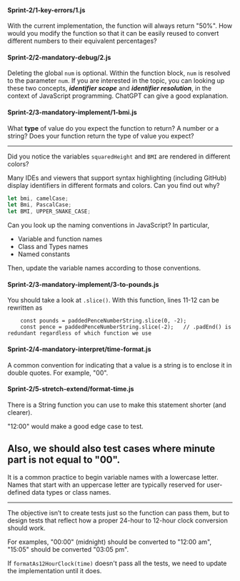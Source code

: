 #### Sprint-2/1-key-errors/1.js
With the current implementation, the function will always return "50%".
How would you modify the function so that it can be easily reused to convert different numbers to their equivalent percentages? 


#### Sprint-2/2-mandatory-debug/2.js
Deleting the global `num` is optional. Within the function block, `num` is resolved to the parameter `num`.
If you are interested in the topic, you can looking up these two concepts, ***identifier scope*** and ***identifier resolution***, in the context of JavaScript programming. ChatGPT can give a good explanation.

#### Sprint-2/3-mandatory-implement/1-bmi.js
What **type** of value do you expect the function to return? A number or a string?
Does your function return the type of value you expect?

---
Did you notice  the variables `squaredHeight` and `BMI` are rendered in different colors?

Many IDEs and viewers that support syntax highlighting (including GitHub) display identifiers in different formats and colors. Can you find out why?
```javascript
let bmi, camelCase;
let Bmi, PascalCase;
let BMI, UPPER_SNAKE_CASE;
```

Can  you look up the naming conventions in JavaScript? In particular,
- Variable and function names
- Class and Types names
- Named constants

Then, update the variable names according to those conventions.


#### Sprint-2/3-mandatory-implement/3-to-pounds.js
You should take a look at `.slice()`. With this function, lines 11-12 can be rewritten as
```
    const pounds = paddedPenceNumberString.slice(0, -2);
    const pence = paddedPenceNumberString.slice(-2);   // .padEnd() is redundant regardless of which function we use
```

#### Sprint-2/4-mandatory-interpret/time-format.js

A common convention for indicating that a value is a string is to enclose it in double quotes. For example, "00".


#### Sprint-2/5-stretch-extend/format-time.js
There is a String function you can use to make this statement shorter (and clearer).

"12:00" would make a good edge case to test.

Also, we should also test cases where minute part is not equal to "00".
---

It is a common practice to begin variable names with a lowercase letter.
Names that start with an uppercase letter are typically reserved for user-defined data types or class names.


---

The objective isn’t to create tests just so the function can pass them, but to design tests that reflect how a proper 24-hour to 12-hour clock conversion should work.

For examples, "00:00" (midnight) should be converted to "12:00 am", "15:05" should be converted "03:05 pm".

If `formatAs12HourClock(time)` doesn't pass all the tests, we need to update the implementation until it does.
